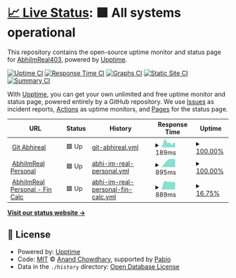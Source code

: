 # [📈 Live Status](https://AbhiImReal403.github.io/abhireal-upptime): <!--live status--> **🟩 All systems operational**

This repository contains the open-source uptime monitor and status page for [AbhiImReal403](https://AbhiImReal403.github.io/abhireal-upptime), powered by [Upptime](https://github.com/upptime/upptime).

[![Uptime CI](https://github.com/AbhiImReal403/abhireal-upptime/workflows/Uptime%20CI/badge.svg)](https://github.com/AbhiImReal403/abhireal-upptime/actions?query=workflow%3A%22Uptime+CI%22)
[![Response Time CI](https://github.com/AbhiImReal403/abhireal-upptime/workflows/Response%20Time%20CI/badge.svg)](https://github.com/AbhiImReal403/abhireal-upptime/actions?query=workflow%3A%22Response+Time+CI%22)
[![Graphs CI](https://github.com/AbhiImReal403/abhireal-upptime/workflows/Graphs%20CI/badge.svg)](https://github.com/AbhiImReal403/abhireal-upptime/actions?query=workflow%3A%22Graphs+CI%22)
[![Static Site CI](https://github.com/AbhiImReal403/abhireal-upptime/workflows/Static%20Site%20CI/badge.svg)](https://github.com/AbhiImReal403/abhireal-upptime/actions?query=workflow%3A%22Static+Site+CI%22)
[![Summary CI](https://github.com/AbhiImReal403/abhireal-upptime/workflows/Summary%20CI/badge.svg)](https://github.com/AbhiImReal403/abhireal-upptime/actions?query=workflow%3A%22Summary+CI%22)

With [Upptime](https://upptime.js.org), you can get your own unlimited and free uptime monitor and status page, powered entirely by a GitHub repository. We use [Issues](https://github.com/AbhiImReal403/abhireal-upptime/issues) as incident reports, [Actions](https://github.com/AbhiImReal403/abhireal-upptime/actions) as uptime monitors, and [Pages](https://AbhiImReal403.github.io/abhireal-upptime) for the status page.

<!--start: status pages-->
<!-- This summary is generated by Upptime (https://github.com/upptime/upptime) -->
<!-- Do not edit this manually, your changes will be overwritten -->
<!-- prettier-ignore -->
| URL | Status | History | Response Time | Uptime |
| --- | ------ | ------- | ------------- | ------ |
| <img alt="" src="https://icons.duckduckgo.com/ip3/git.abhireal.com.ico" height="13"> [Git Abhireal](https://git.abhireal.com) | 🟩 Up | [git-abhireal.yml](https://github.com/AbhiImReal403/abhireal-upptime/commits/HEAD/history/git-abhireal.yml) | <details><summary><img alt="Response time graph" src="./graphs/git-abhireal/response-time-week.png" height="20"> 189ms</summary><br><a href="https://status.abhireal.com/history/git-abhireal"><img alt="Response time 186" src="https://img.shields.io/endpoint?url=https%3A%2F%2Fraw.githubusercontent.com%2FAbhiImReal403%2Fabhireal-upptime%2FHEAD%2Fapi%2Fgit-abhireal%2Fresponse-time.json"></a><br><a href="https://status.abhireal.com/history/git-abhireal"><img alt="24-hour response time 172" src="https://img.shields.io/endpoint?url=https%3A%2F%2Fraw.githubusercontent.com%2FAbhiImReal403%2Fabhireal-upptime%2FHEAD%2Fapi%2Fgit-abhireal%2Fresponse-time-day.json"></a><br><a href="https://status.abhireal.com/history/git-abhireal"><img alt="7-day response time 189" src="https://img.shields.io/endpoint?url=https%3A%2F%2Fraw.githubusercontent.com%2FAbhiImReal403%2Fabhireal-upptime%2FHEAD%2Fapi%2Fgit-abhireal%2Fresponse-time-week.json"></a><br><a href="https://status.abhireal.com/history/git-abhireal"><img alt="30-day response time 199" src="https://img.shields.io/endpoint?url=https%3A%2F%2Fraw.githubusercontent.com%2FAbhiImReal403%2Fabhireal-upptime%2FHEAD%2Fapi%2Fgit-abhireal%2Fresponse-time-month.json"></a><br><a href="https://status.abhireal.com/history/git-abhireal"><img alt="1-year response time 186" src="https://img.shields.io/endpoint?url=https%3A%2F%2Fraw.githubusercontent.com%2FAbhiImReal403%2Fabhireal-upptime%2FHEAD%2Fapi%2Fgit-abhireal%2Fresponse-time-year.json"></a></details> | <details><summary><a href="https://status.abhireal.com/history/git-abhireal">100.00%</a></summary><a href="https://status.abhireal.com/history/git-abhireal"><img alt="All-time uptime 99.93%" src="https://img.shields.io/endpoint?url=https%3A%2F%2Fraw.githubusercontent.com%2FAbhiImReal403%2Fabhireal-upptime%2FHEAD%2Fapi%2Fgit-abhireal%2Fuptime.json"></a><br><a href="https://status.abhireal.com/history/git-abhireal"><img alt="24-hour uptime 100.00%" src="https://img.shields.io/endpoint?url=https%3A%2F%2Fraw.githubusercontent.com%2FAbhiImReal403%2Fabhireal-upptime%2FHEAD%2Fapi%2Fgit-abhireal%2Fuptime-day.json"></a><br><a href="https://status.abhireal.com/history/git-abhireal"><img alt="7-day uptime 100.00%" src="https://img.shields.io/endpoint?url=https%3A%2F%2Fraw.githubusercontent.com%2FAbhiImReal403%2Fabhireal-upptime%2FHEAD%2Fapi%2Fgit-abhireal%2Fuptime-week.json"></a><br><a href="https://status.abhireal.com/history/git-abhireal"><img alt="30-day uptime 100.00%" src="https://img.shields.io/endpoint?url=https%3A%2F%2Fraw.githubusercontent.com%2FAbhiImReal403%2Fabhireal-upptime%2FHEAD%2Fapi%2Fgit-abhireal%2Fuptime-month.json"></a><br><a href="https://status.abhireal.com/history/git-abhireal"><img alt="1-year uptime 99.93%" src="https://img.shields.io/endpoint?url=https%3A%2F%2Fraw.githubusercontent.com%2FAbhiImReal403%2Fabhireal-upptime%2FHEAD%2Fapi%2Fgit-abhireal%2Fuptime-year.json"></a></details>
| <img alt="" src="https://icons.duckduckgo.com/ip3/abhilasha.dev.ico" height="13"> [AbhiImReal Personal](https://abhilasha.dev/) | 🟩 Up | [abhi-im-real-personal.yml](https://github.com/AbhiImReal403/abhireal-upptime/commits/HEAD/history/abhi-im-real-personal.yml) | <details><summary><img alt="Response time graph" src="./graphs/abhi-im-real-personal/response-time-week.png" height="20"> 895ms</summary><br><a href="https://status.abhireal.com/history/abhi-im-real-personal"><img alt="Response time 895" src="https://img.shields.io/endpoint?url=https%3A%2F%2Fraw.githubusercontent.com%2FAbhiImReal403%2Fabhireal-upptime%2FHEAD%2Fapi%2Fabhi-im-real-personal%2Fresponse-time.json"></a><br><a href="https://status.abhireal.com/history/abhi-im-real-personal"><img alt="24-hour response time 895" src="https://img.shields.io/endpoint?url=https%3A%2F%2Fraw.githubusercontent.com%2FAbhiImReal403%2Fabhireal-upptime%2FHEAD%2Fapi%2Fabhi-im-real-personal%2Fresponse-time-day.json"></a><br><a href="https://status.abhireal.com/history/abhi-im-real-personal"><img alt="7-day response time 895" src="https://img.shields.io/endpoint?url=https%3A%2F%2Fraw.githubusercontent.com%2FAbhiImReal403%2Fabhireal-upptime%2FHEAD%2Fapi%2Fabhi-im-real-personal%2Fresponse-time-week.json"></a><br><a href="https://status.abhireal.com/history/abhi-im-real-personal"><img alt="30-day response time 895" src="https://img.shields.io/endpoint?url=https%3A%2F%2Fraw.githubusercontent.com%2FAbhiImReal403%2Fabhireal-upptime%2FHEAD%2Fapi%2Fabhi-im-real-personal%2Fresponse-time-month.json"></a><br><a href="https://status.abhireal.com/history/abhi-im-real-personal"><img alt="1-year response time 895" src="https://img.shields.io/endpoint?url=https%3A%2F%2Fraw.githubusercontent.com%2FAbhiImReal403%2Fabhireal-upptime%2FHEAD%2Fapi%2Fabhi-im-real-personal%2Fresponse-time-year.json"></a></details> | <details><summary><a href="https://status.abhireal.com/history/abhi-im-real-personal">100.00%</a></summary><a href="https://status.abhireal.com/history/abhi-im-real-personal"><img alt="All-time uptime 100.00%" src="https://img.shields.io/endpoint?url=https%3A%2F%2Fraw.githubusercontent.com%2FAbhiImReal403%2Fabhireal-upptime%2FHEAD%2Fapi%2Fabhi-im-real-personal%2Fuptime.json"></a><br><a href="https://status.abhireal.com/history/abhi-im-real-personal"><img alt="24-hour uptime 100.00%" src="https://img.shields.io/endpoint?url=https%3A%2F%2Fraw.githubusercontent.com%2FAbhiImReal403%2Fabhireal-upptime%2FHEAD%2Fapi%2Fabhi-im-real-personal%2Fuptime-day.json"></a><br><a href="https://status.abhireal.com/history/abhi-im-real-personal"><img alt="7-day uptime 100.00%" src="https://img.shields.io/endpoint?url=https%3A%2F%2Fraw.githubusercontent.com%2FAbhiImReal403%2Fabhireal-upptime%2FHEAD%2Fapi%2Fabhi-im-real-personal%2Fuptime-week.json"></a><br><a href="https://status.abhireal.com/history/abhi-im-real-personal"><img alt="30-day uptime 100.00%" src="https://img.shields.io/endpoint?url=https%3A%2F%2Fraw.githubusercontent.com%2FAbhiImReal403%2Fabhireal-upptime%2FHEAD%2Fapi%2Fabhi-im-real-personal%2Fuptime-month.json"></a><br><a href="https://status.abhireal.com/history/abhi-im-real-personal"><img alt="1-year uptime 100.00%" src="https://img.shields.io/endpoint?url=https%3A%2F%2Fraw.githubusercontent.com%2FAbhiImReal403%2Fabhireal-upptime%2FHEAD%2Fapi%2Fabhi-im-real-personal%2Fuptime-year.json"></a></details>
| <img alt="" src="https://icons.duckduckgo.com/ip3/fin.abhilasha.dev.ico" height="13"> [AbhiImReal Personal - Fin Calc](https://fin.abhilasha.dev/) | 🟩 Up | [abhi-im-real-personal-fin-calc.yml](https://github.com/AbhiImReal403/abhireal-upptime/commits/HEAD/history/abhi-im-real-personal-fin-calc.yml) | <details><summary><img alt="Response time graph" src="./graphs/abhi-im-real-personal-fin-calc/response-time-week.png" height="20"> 889ms</summary><br><a href="https://status.abhireal.com/history/abhi-im-real-personal-fin-calc"><img alt="Response time 889" src="https://img.shields.io/endpoint?url=https%3A%2F%2Fraw.githubusercontent.com%2FAbhiImReal403%2Fabhireal-upptime%2FHEAD%2Fapi%2Fabhi-im-real-personal-fin-calc%2Fresponse-time.json"></a><br><a href="https://status.abhireal.com/history/abhi-im-real-personal-fin-calc"><img alt="24-hour response time 889" src="https://img.shields.io/endpoint?url=https%3A%2F%2Fraw.githubusercontent.com%2FAbhiImReal403%2Fabhireal-upptime%2FHEAD%2Fapi%2Fabhi-im-real-personal-fin-calc%2Fresponse-time-day.json"></a><br><a href="https://status.abhireal.com/history/abhi-im-real-personal-fin-calc"><img alt="7-day response time 889" src="https://img.shields.io/endpoint?url=https%3A%2F%2Fraw.githubusercontent.com%2FAbhiImReal403%2Fabhireal-upptime%2FHEAD%2Fapi%2Fabhi-im-real-personal-fin-calc%2Fresponse-time-week.json"></a><br><a href="https://status.abhireal.com/history/abhi-im-real-personal-fin-calc"><img alt="30-day response time 889" src="https://img.shields.io/endpoint?url=https%3A%2F%2Fraw.githubusercontent.com%2FAbhiImReal403%2Fabhireal-upptime%2FHEAD%2Fapi%2Fabhi-im-real-personal-fin-calc%2Fresponse-time-month.json"></a><br><a href="https://status.abhireal.com/history/abhi-im-real-personal-fin-calc"><img alt="1-year response time 889" src="https://img.shields.io/endpoint?url=https%3A%2F%2Fraw.githubusercontent.com%2FAbhiImReal403%2Fabhireal-upptime%2FHEAD%2Fapi%2Fabhi-im-real-personal-fin-calc%2Fresponse-time-year.json"></a></details> | <details><summary><a href="https://status.abhireal.com/history/abhi-im-real-personal-fin-calc">16.75%</a></summary><a href="https://status.abhireal.com/history/abhi-im-real-personal-fin-calc"><img alt="All-time uptime 16.75%" src="https://img.shields.io/endpoint?url=https%3A%2F%2Fraw.githubusercontent.com%2FAbhiImReal403%2Fabhireal-upptime%2FHEAD%2Fapi%2Fabhi-im-real-personal-fin-calc%2Fuptime.json"></a><br><a href="https://status.abhireal.com/history/abhi-im-real-personal-fin-calc"><img alt="24-hour uptime 16.75%" src="https://img.shields.io/endpoint?url=https%3A%2F%2Fraw.githubusercontent.com%2FAbhiImReal403%2Fabhireal-upptime%2FHEAD%2Fapi%2Fabhi-im-real-personal-fin-calc%2Fuptime-day.json"></a><br><a href="https://status.abhireal.com/history/abhi-im-real-personal-fin-calc"><img alt="7-day uptime 16.75%" src="https://img.shields.io/endpoint?url=https%3A%2F%2Fraw.githubusercontent.com%2FAbhiImReal403%2Fabhireal-upptime%2FHEAD%2Fapi%2Fabhi-im-real-personal-fin-calc%2Fuptime-week.json"></a><br><a href="https://status.abhireal.com/history/abhi-im-real-personal-fin-calc"><img alt="30-day uptime 16.75%" src="https://img.shields.io/endpoint?url=https%3A%2F%2Fraw.githubusercontent.com%2FAbhiImReal403%2Fabhireal-upptime%2FHEAD%2Fapi%2Fabhi-im-real-personal-fin-calc%2Fuptime-month.json"></a><br><a href="https://status.abhireal.com/history/abhi-im-real-personal-fin-calc"><img alt="1-year uptime 16.75%" src="https://img.shields.io/endpoint?url=https%3A%2F%2Fraw.githubusercontent.com%2FAbhiImReal403%2Fabhireal-upptime%2FHEAD%2Fapi%2Fabhi-im-real-personal-fin-calc%2Fuptime-year.json"></a></details>

<!--end: status pages-->

[**Visit our status website →**](https://AbhiImReal403.github.io/abhireal-upptime)

## 📄 License

- Powered by: [Upptime](https://github.com/upptime/upptime)
- Code: [MIT](./LICENSE) © [Anand Chowdhary](https://anandchowdhary.com), supported by [Pabio](https://pabio.com)
- Data in the `./history` directory: [Open Database License](https://opendatacommons.org/licenses/odbl/1-0/)
